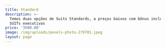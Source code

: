 ```yaml
---
title: Standard
description: >-
  Temos duas opções de Suits Standards, a preços baixos com bônus inclusos nas
  SUITs executivas
price: '3500.00'
image: /img/uploads/pexels-photo-279701.jpeg
layout: page
---
```


